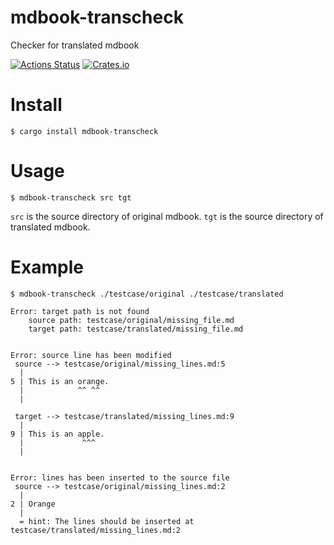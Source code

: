 # mdbook-transcheck
Checker for translated mdbook

[![Actions Status](https://github.com/dalance/mdbook-transcheck/workflows/Regression/badge.svg)](https://github.com/dalance/mdbook-transcheck/actions)
[![Crates.io](https://img.shields.io/crates/v/mdbook-transcheck.svg)](https://crates.io/crates/mdbook-transcheck)

# Install

```console
$ cargo install mdbook-transcheck
```

# Usage

```console
$ mdbook-transcheck src tgt
```

`src` is the source directory of original mdbook.
`tgt` is the source directory of translated mdbook.

# Example

```console
$ mdbook-transcheck ./testcase/original ./testcase/translated

Error: target path is not found
    source path: testcase/original/missing_file.md
    target path: testcase/translated/missing_file.md


Error: source line has been modified
 source --> testcase/original/missing_lines.md:5
  |
5 | This is an orange.
  |            ^^ ^^
  |

 target --> testcase/translated/missing_lines.md:9
  |
9 | This is an apple.
  |             ^^^
  |


Error: lines has been inserted to the source file
 source --> testcase/original/missing_lines.md:2
  |
2 | Orange
  |
  = hint: The lines should be inserted at testcase/translated/missing_lines.md:2
```
